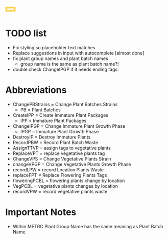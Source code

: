![Your Logo](./src/assets/favicon.png)

# TODO list

- Fix styling so placeholder text matches
- Replace suggestions in input with autocomplete [almost done]
- fix plant group names and plant batch names
    - group name is the same as plant batch name?!
- double check ChangeIPGP if it needs ending tags.

# Abbreviations

- ChangePBStrains = Change Plant Batches Strains
    - PB = Plant Batches
- CreateIPP = Create Immature Plant Packages
    - IPP = Immature Plant Packages
- ChangeIPGP = Change Immature Plant Growth Phase
    - IPGP = Immature Plant Growth Phase
- DestroyIP = Destroy Immature Plants
- RecordPBW = Record Plant Batch Waste
- AssignTTVP = assign tags to vegetative plants
- ReplaceVPT = replace vegetative plants tag
- ChangeVPS = Change Vegetative Plants Strain
- changeVPGP = Change Vegetative Plants Growth Phase
- recordLPW = record Location Plants Waste
- replaceFPT = Replace Flowering Plants Tags
- floweringPCBL = flowering plants change by location
- VegPCBL = vegetative plants changes by location
- recordVPW = record vegetative plants waste

# Important Notes

- Within METRC Plant Group Name has the same meaning as Plant Batch Name
